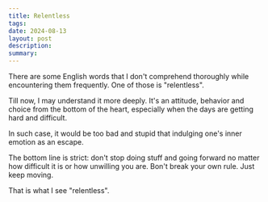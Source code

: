 ```yaml
---
title: Relentless
tags: 
date: 2024-08-13
layout: post
description: 
summary:
---
```


There are some English words that I don't comprehend thoroughly while encountering them frequently. One of those is "relentless". 

Till now, I may understand it more deeply. It's an attitude, behavior and choice from the bottom of the heart, especially when the days are getting hard and difficult. 

In such case, it would be too bad and stupid that indulging one's inner emotion as an escape. 

The bottom line is strict: don't stop doing stuff and going forward no matter how difficult it is or how unwilling you are. Bon't break your own rule. Just keep moving. 

That is what I see "relentless". 